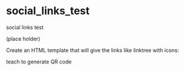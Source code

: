 # social_links_test
social links test

(place holder)


Create an HTML template that will give the links like linktree with icons:

teach to generate QR code
